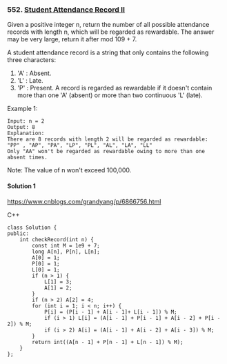 ### 552\. [Student Attendance Record II](https://leetcode.com/problems/student-attendance-record-ii/)

Given a positive integer n, return the number of all possible attendance records with length n, which will be regarded as rewardable. The answer may be very large, return it after mod 109 + 7.

A student attendance record is a string that only contains the following three characters:

1. 'A' : Absent.
2. 'L' : Late.
3. 'P' : Present.
A record is regarded as rewardable if it doesn't contain more than one 'A' (absent) or more than two continuous 'L' (late).

Example 1:
```
Input: n = 2
Output: 8 
Explanation:
There are 8 records with length 2 will be regarded as rewardable:
"PP" , "AP", "PA", "LP", "PL", "AL", "LA", "LL"
Only "AA" won't be regarded as rewardable owing to more than one absent times. 
```

Note: The value of n won't exceed 100,000.

#### Solution 1

https://www.cnblogs.com/grandyang/p/6866756.html

C++

```
class Solution {
public:
    int checkRecord(int n) {
        const int M = 1e9 + 7;
        long A[n], P[n], L[n];
        A[0] = 1;
        P[0] = 1;
        L[0] = 1;
        if (n > 1) {
            L[1] = 3;
            A[1] = 2;
        }
        if (n > 2) A[2] = 4;
        for (int i = 1; i < n; i++) {
            P[i] = (P[i - 1] + A[i - 1]+ L[i - 1]) % M;
            if (i > 1) L[i] = (A[i - 1] + P[i - 1] + A[i - 2] + P[i - 2]) % M;
            if (i > 2) A[i] = (A[i - 1] + A[i - 2] + A[i - 3]) % M;
        }
        return int((A[n - 1] + P[n - 1] + L[n - 1]) % M);
    }
};
```
